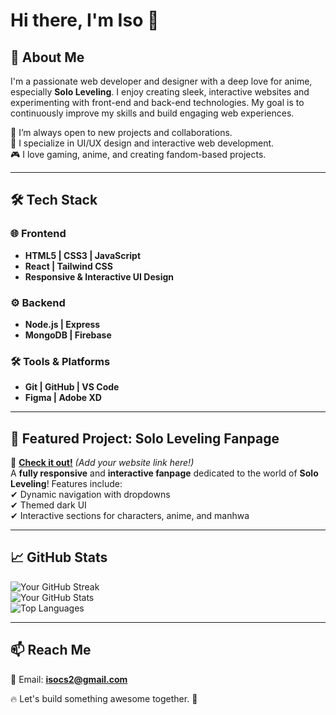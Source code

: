 # Hi there, I'm Iso 👋  

## 🌟 About Me  

I'm a passionate web developer and designer with a deep love for anime, especially **Solo Leveling**. I enjoy creating sleek, interactive websites and experimenting with front-end and back-end technologies. My goal is to continuously improve my skills and build engaging web experiences.  

🚀 I’m always open to new projects and collaborations.  
🎨 I specialize in UI/UX design and interactive web development.  
🎮 I love gaming, anime, and creating fandom-based projects.

---

## 🛠 Tech Stack  

### 🌐 Frontend  
- **HTML5 | CSS3 | JavaScript**  
- **React | Tailwind CSS**  
- **Responsive & Interactive UI Design**  

### ⚙ Backend  
- **Node.js | Express**  
- **MongoDB | Firebase**  

### 🛠 Tools & Platforms  
- **Git | GitHub | VS Code**  
- **Figma | Adobe XD**  

---

## 📌 Featured Project: **Solo Leveling Fanpage**  
🔗 **[Check it out!](#)** *(Add your website link here!)*  
A **fully responsive** and **interactive fanpage** dedicated to the world of **Solo Leveling**! Features include:  
✔ Dynamic navigation with dropdowns  
✔ Themed dark UI  
✔ Interactive sections for characters, anime, and manhwa  

---

## 📈 GitHub Stats  

![Your GitHub Streak](https://github-readme-streak-stats.herokuapp.com/?user=IsoSL&theme=tokyonight)  
![Your GitHub Stats](https://github-readme-stats.vercel.app/api?username=IsoSL&show_icons=true&theme=tokyonight)  
![Top Languages](https://github-readme-stats.vercel.app/api/top-langs/?username=IsoSL&layout=compact&theme=tokyonight)  

---

## 📫 Reach Me  
📧 Email: **isocs2@gmail.com**

🔥 Let's build something awesome together. 🚀  
